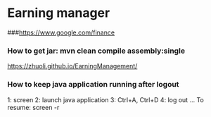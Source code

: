 # Earning manager


###https://www.google.com/finance

### How to get jar: mvn clean compile assembly:single


https://zhuoli.github.io/EarningManagement/

### How to keep java application running after logout
 1: screen
 2: launch java application
 3: Ctrl+A, Ctrl+D
 4: log out
 ...
 To resume: screen -r

